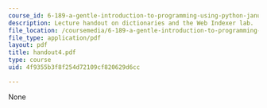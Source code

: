 ```yaml
---
course_id: 6-189-a-gentle-introduction-to-programming-using-python-january-iap-2008
description: Lecture handout on dictionaries and the Web Indexer lab.
file_location: /coursemedia/6-189-a-gentle-introduction-to-programming-using-python-january-iap-2008/4f9355b3f8f254d72109cf820629d6cc_handout4.pdf
file_type: application/pdf
layout: pdf
title: handout4.pdf
type: course
uid: 4f9355b3f8f254d72109cf820629d6cc

---
```

None